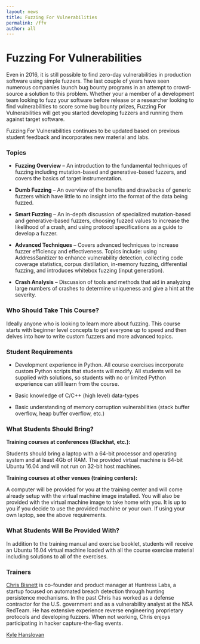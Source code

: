 ```yaml
---
layout: news
title: Fuzzing For Vulnerabilities
permalink: /ffv
author: all
---
```


# Fuzzing For Vulnerabilities

Even in 2016, it is still possible to find zero-day vulnerabilities in production software using simple fuzzers. The last couple of years have seen numerous companies launch bug bounty programs in an attempt to crowd-source a solution to this problem. Whether your a member of a development team looking to fuzz your software before release or a researcher looking to find vulnerabilities to score some bug bounty prizes, Fuzzing For Vulnerabilities will get you started developing fuzzers and running them against target software.

Fuzzing For Vulnerabilities continues to be updated based on previous student feedback and incorporates new material and labs.

### Topics

- **Fuzzing Overview** – An introduction to the fundamental techniques of fuzzing including mutation-based and generative-based fuzzers, and covers the basics of target instrumentation.

- **Dumb Fuzzing** – An overview of the benefits and drawbacks of generic fuzzers which have little to no insight into the format of the data being fuzzed.

- **Smart Fuzzing** – An in-depth discussion of specialized mutation-based and generative-based fuzzers, choosing fuzzed values to increase the likelihood of a crash, and using protocol specifications as a guide to develop a fuzzer.

- **Advanced Techniques** – Covers advanced techniques to increase fuzzer efficiency and effectiveness. Topics include: using AddressSanitizer to enhance vulnerability detection, collecting code coverage statistics, corpus distillation, in-memory fuzzing, differential fuzzing, and introduces whitebox fuzzing (input generation).

- **Crash Analysis** – Discussion of tools and methods that aid in analyzing large numbers of crashes to determine uniqueness and give a hint at the severity.

### Who Should Take This Course?

Ideally anyone who is looking to learn more about fuzzing. This course starts with beginner level concepts to get everyone up to speed and then delves into how to write custom fuzzers and more advanced topics.

### Student Requirements

- Development experience in Python. All course exercises incorporate custom Python scripts that students will modify. All students will be supplied with solutions, so students with no or limited Python experience can still learn from the course.

- Basic knowledge of C/C++ (high level) data-types

- Basic understanding of memory corruption vulnerabilities (stack buffer overflow, heap buffer overflow, etc.)

### What Students Should Bring?

**Training courses at conferences (Blackhat, etc.):**

Students should bring a laptop with a 64-bit processor and operating system and at least 4Gb of RAM. The provided virtual machine is 64-bit Ubuntu 16.04 and will not run on 32-bit host machines.

**Training courses at other venues (training centers):**

A computer will be provided for you at the training center and will come already setup with the virtual machine image installed. You will also be provided with the virtual machine image to take home with you. It is up to you if you decide to use the provided machine or your own. If using your own laptop, see the above requirements.

### What Students Will Be Provided With?

In addition to the training manual and exercise booklet, students will receive an Ubuntu 16.04 virtual machine loaded with all the course exercise material including solutions to all of the exercises.

### Trainers

[Chris Bisnett](https://twitter.com/chrisbisnett) is co-founder and product manager at Huntress Labs, a startup focused on automated breach detection through hunting persistence mechanisms. In the past Chris has worked as a defense contractor for the U.S. government and as a vulnerability analyst at the NSA RedTeam. He has extensive experience reverse engineering proprietary protocols and developing fuzzers. When not working, Chris enjoys participating in hacker capture-the-flag events.

[Kyle Hanslovan](https://twitter.com/kylehanslovan)
